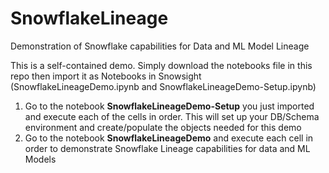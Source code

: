# SnowflakeLineage
Demonstration of Snowflake capabilities for Data and ML Model Lineage

This is a self-contained demo.  Simply download the notebooks file in this repo then import it as Notebooks in Snowsight (SnowflakeLineageDemo.ipynb and SnowflakeLineageDemo-Setup.ipynb)

1. Go to the notebook **SnowflakeLineageDemo-Setup** you just imported and execute each of the cells in order. This will set up your DB/Schema environment and create/populate the objects needed for this demo
2. Go to the notebook **SnowflakeLineageDemo** and execute each cell in order to demonstrate Snowflake Lineage capabilities for data and ML Models
